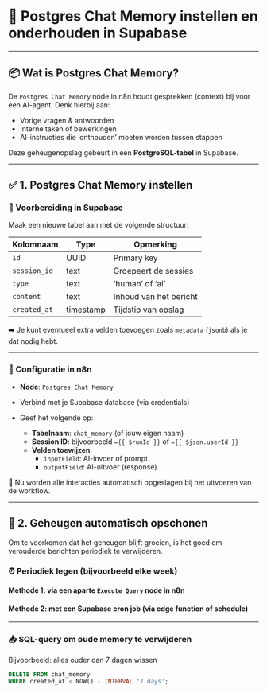 # 🧠 Postgres Chat Memory instellen en onderhouden in Supabase

---

## 📦 Wat is Postgres Chat Memory?

De `Postgres Chat Memory` node in n8n houdt gesprekken (context) bij voor een AI-agent. Denk hierbij aan:

- Vorige vragen & antwoorden  
- Interne taken of bewerkingen  
- AI-instructies die ‘onthouden’ moeten worden tussen stappen  

Deze geheugenopslag gebeurt in een **PostgreSQL-tabel** in Supabase.

---

## ✅ 1. Postgres Chat Memory instellen

### 📘 Voorbereiding in Supabase

Maak een nieuwe tabel aan met de volgende structuur:

| Kolomnaam   | Type      | Opmerking                   |
|-------------|-----------|-----------------------------|
| `id`        | UUID      | Primary key                 |
| `session_id`| text      | Groepeert de sessies        |
| `type`      | text      | ‘human’ of ‘ai’             |
| `content`   | text      | Inhoud van het bericht      |
| `created_at`| timestamp | Tijdstip van opslag         |

➡️ Je kunt eventueel extra velden toevoegen zoals `metadata` (`jsonb`) als je dat nodig hebt.

---

### 🔗 Configuratie in n8n

- **Node**: `Postgres Chat Memory`
- Verbind met je Supabase database (via credentials)
- Geef het volgende op:

  - **Tabelnaam**: `chat_memory` (of jouw eigen naam)
  - **Session ID**: bijvoorbeeld `={{ $runId }}` of `={{ $json.userId }}`
  - **Velden toewijzen**:
    - `inputField`: AI-invoer of prompt
    - `outputField`: AI-uitvoer (response)

🔁 Nu worden alle interacties automatisch opgeslagen bij het uitvoeren van de workflow.

---

## 🧹 2. Geheugen automatisch opschonen

Om te voorkomen dat het geheugen blijft groeien, is het goed om verouderde berichten periodiek te verwijderen.

### ⏰ Periodiek legen (bijvoorbeeld elke week)

#### Methode 1: via een aparte `Execute Query` node in n8n  
#### Methode 2: met een Supabase cron job (via edge function of schedule)

---

### 📥 SQL-query om oude memory te verwijderen

Bijvoorbeeld: alles ouder dan 7 dagen wissen

```sql
DELETE FROM chat_memory
WHERE created_at < NOW() - INTERVAL '7 days';
